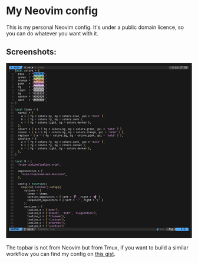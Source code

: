 # My Neovim config

This is my personal Neovim config. It's under a public domain licence, so you can do whatever you want with it.

## Screenshots:

![1](screenshots/1.png)

The topbar is not from Neovim but from Tmux, if you want to build a similar workflow you can find my config on [this gist](https://gist.github.com/Mth-Ryan/983bb1f3b10f985d9f174fc29ecd19b5).
